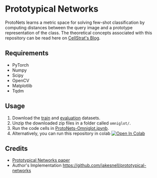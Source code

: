 # Prototypical Networks

ProtoNets learns a metric space for solving few-shot classification by computing distances between the query image and a prototype representation of the class. The theoretical concepts associated with this repository can be read here on [CellStrat's Blog](https://www.cellstrat.com/2020/07/23/metric-based-meta-learning/).

## Requirements

* PyTorch
* Numpy
* Scipy
* OpenCV
* Matplotlib
* Tqdm

## Usage

1. Download the [train](https://github.com/brendenlake/omniglot/blob/master/python/images_background.zip) and [evaluation](https://github.com/brendenlake/omniglot/blob/master/python/images_evaluation.zip) datasets.
2. Unzip the downloaded zip files in a folder called `omniglot/`.
3. Run the code cells in [ProtoNets-Omniglot.ipynb](ProtoNets-Omniglot.ipynb).
4. Alternatively, you can run this repository in colab <a href="https://colab.research.google.com/drive/1We4qwJBBA8BwLuOIQZKLLU4MzskWDHUH?usp=sharing" target="_parent"><img src="https://colab.research.google.com/assets/colab-badge.svg" alt="Open In Colab"/></a>

## Credits

* [Prototypical Networks paper](http://papers.nips.cc/paper/6996-prototypical-networks-for-few-shot-learning.pdf)
* Author's Implementation https://github.com/jakesnell/prototypical-networks
